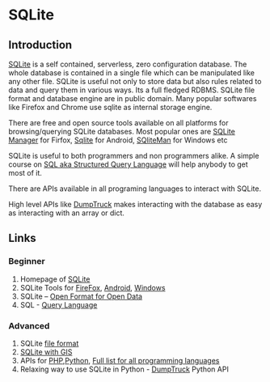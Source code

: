 # SQLite
## Introduction
[SQLite](http://www.sqlite.org/) is a self contained, serverless, zero configuration database. The whole database is contained in a single file which can be manipulated like any other file. SQLite is useful not only to store data but also rules related to data and query them in various ways. Its a full fledged RDBMS. SQLite file format and database engine are in public domain. Many popular softwares like Firefox and Chrome use sqlite as internal storage engine. 

There are free and open source tools available on all platforms for browsing/querying SQLite databases. Most popular ones are [SQLite Manager](https://addons.mozilla.org/en-US/firefox/addon/sqlite-manager/) for Firfox, [Sqlite](http://aaa.andsen.dk/aSQLiteManager.html) for Android, [SQliteMan](http://sqliteman.com/) for Windows etc

SQLite is useful to both programmers and non programmers alike. A simple course on [SQL aka Structured Query Language](http://en.wikipedia.org/wiki/SQL) will help anybody to get most of it.

There are APIs available in all programing languages to interact with SQLite. 

High level APIs like [DumpTruck](http://www.dumptruck.io/) makes interacting with the database as easy as interacting with an array or dict. 

## Links
### Beginner
1. Homepage of [SQLite](http://www.sqlite.org/)
2. SQLite Tools for [FireFox](https://addons.mozilla.org/en-US/firefox/addon/sqlite-manager/), [Android](http://aaa.andsen.dk/aSQLiteManager.html), [Windows](http://sqliteman.com/)
3. SQLite – [Open Format for Open Data](http://thejeshgn.com/2012/08/23/sqlite-open-format-for-open-data/)
4. SQL - [Query Language](http://en.wikipedia.org/wiki/SQL)

### Advanced
1. SQLite [file format](http://www.sqlite.org/fileformat2.html)
2. [SQLite with GIS](https://www.gaia-gis.it/fossil/libspatialite/index)
3. APIs for [PHP](http://php.net/manual/en/book.sqlite.php),[Python](http://docs.python.org/library/sqlite3.html), [Full list for all programming languages](http://www.sqlite.org/cvstrac/wiki?p=SqliteWrappers)
4. Relaxing way to use SQLite in Python - [DumpTruck](http://www.dumptruck.io/) Python API  